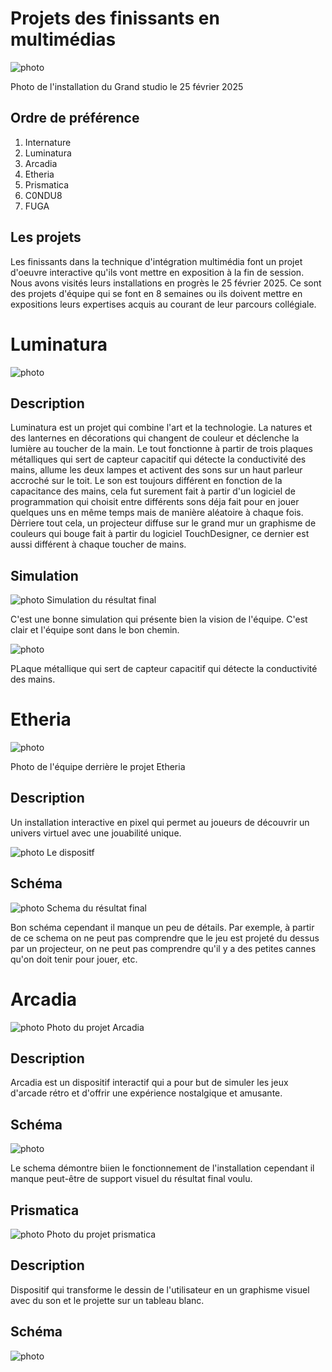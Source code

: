 # Projets des finissants en multimédias

![photo](medias/intnat_projecteurs.jpg) 

Photo de l'installation du Grand studio le 25 février 2025

## **Ordre de préférence**
1. Internature
2. Luminatura
3. Arcadia
4. Etheria
5. Prismatica
6. C0NDU8
7. FUGA

## **Les projets**

Les finissants dans la technique d'intégration multimédia font un projet d'oeuvre interactive qu'ils vont mettre en exposition à la fin de session. Nous avons visités leurs installations en progrès le 25 février 2025. Ce sont des projets d'équipe qui se font en 8 semaines ou ils doivent mettre en expositions leurs expertises acquis au courant de leur parcours collégiale.

# Luminatura

![photo](medias/luminatura.jpg)

## **Description**

Luminatura est un projet qui combine l'art et la technologie. La natures et des lanternes en décorations qui changent de couleur et déclenche la lumière au toucher de la main. Le tout fonctionne à partir de trois plaques métalliques qui sert de capteur capacitif qui détecte la conductivité des mains, allume les deux lampes et activent des sons sur un haut parleur accroché sur le toit. Le son est toujours différent en fonction de la capacitance des mains, cela fut surement fait à partir d'un logiciel de programmation qui choisit entre différents sons déja fait pour en jouer quelques uns en même temps mais de manière aléatoire à chaque fois. Dèrriere tout cela, un projecteur diffuse sur le grand mur un graphisme de couleurs qui bouge fait à partir du logiciel TouchDesigner, ce dernier est aussi différent à chaque toucher de mains.

## **Simulation**

![photo](medias/luminatura_schema.jpg)
Simulation du résultat final

C'est une bonne simulation qui présente bien la vision de l'équipe. C'est clair et l'équipe sont dans le bon chemin.

![photo](medias/luminatura_instal.jpg)

PLaque métallique qui sert de capteur capacitif qui détecte la conductivité des mains.

# Etheria

![photo](medias/etheria_team.jpg)

Photo de l'équipe derrière le projet Etheria

## **Description**

Un installation interactive en pixel qui permet au joueurs de découvrir un univers virtuel avec une jouabilité unique.

![photo](medias/etheria.jpg)
Le dispositf

## **Schéma**

![photo](medias/etheria_schema.jpg)
Schema du résultat final

Bon schéma cependant il manque un peu de détails. Par exemple, à partir de ce schema on ne peut pas comprendre que le jeu est projeté du dessus par un projecteur, on ne peut pas comprendre qu'il y a des petites cannes qu'on doit tenir pour jouer, etc.

# Arcadia

![photo](medias/ARCADIA.jpg)
Photo du projet Arcadia

## **Description**

Arcadia est un dispositif interactif qui a pour but de simuler les jeux d'arcade rétro et d'offrir une expérience nostalgique et amusante.

## **Schéma**

![photo](medias/arcadia_schema.png)

Le schema démontre biien le fonctionnement de l'installation cependant il manque peut-être de support visuel du résultat final voulu. 

## **Prismatica**

![photo](medias/prismatica.jpg)
Photo du projet prismatica

## **Description**

Dispositif qui transforme le dessin de l'utilisateur en un graphisme visuel avec du son et le projette sur un tableau blanc.

## **Schéma**

![photo](medias)


